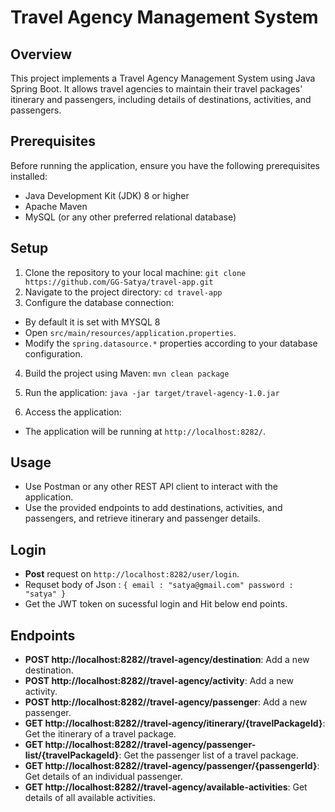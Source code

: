 # Travel Agency Management System

## Overview
This project implements a Travel Agency Management System using Java Spring Boot. It allows travel agencies to maintain their travel packages' itinerary and passengers, including details of destinations, activities, and passengers.

## Prerequisites
Before running the application, ensure you have the following prerequisites installed:
- Java Development Kit (JDK) 8 or higher
- Apache Maven
- MySQL (or any other preferred relational database)

## Setup
1. Clone the repository to your local machine:
```git clone https://github.com/GG-Satya/travel-app.git```
2. Navigate to the project directory:
```cd travel-app```
3. Configure the database connection:
- By default it is set with MYSQL 8
- Open `src/main/resources/application.properties`.
- Modify the `spring.datasource.*` properties according to your database configuration.

4. Build the project using Maven:
```mvn clean package```
5. Run the application:
```java -jar target/travel-agency-1.0.jar```

6. Access the application:
- The application will be running at `http://localhost:8282/`.

## Usage
- Use Postman or any other REST API client to interact with the application.
- Use the provided endpoints to add destinations, activities, and passengers, and retrieve itinerary and passenger details.

## Login
- **Post** request on `http://localhost:8282/user/login`.
- Requset body of Json :
`{ email : "satya@gmail.com"
password : "satya" }`
- Get the JWT token on sucessful login and Hit below end points.

## Endpoints
- **POST http://localhost:8282//travel-agency/destination**: Add a new destination.
- **POST http://localhost:8282//travel-agency/activity**: Add a new activity.
- **POST http://localhost:8282//travel-agency/passenger**: Add a new passenger.
- **GET http://localhost:8282//travel-agency/itinerary/{travelPackageId}**: Get the itinerary of a travel package.
- **GET http://localhost:8282//travel-agency/passenger-list/{travelPackageId}**: Get the passenger list of a travel package.
- **GET http://localhost:8282//travel-agency/passenger/{passengerId}**: Get details of an individual passenger.
- **GET http://localhost:8282//travel-agency/available-activities**: Get details of all available activities.

